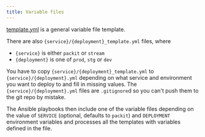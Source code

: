 ```yaml
---
title: Variable files
---
```


[template.yml](https://github.com/packit/deployment/blob/main/vars/template.yml) is a general variable file template.

There are also `{service}/{deployment}_template.yml` files,
where

- `{service}` is either `packit` or `stream`
- `{deployment}` is one of `prod`, `stg` or `dev`

You have to copy `{service}/{deployment}_template.yml` to `{service}/{deployment}.yml`
depending on what service and environment you want to deploy to
and fill in missing values.
The `{service}/{deployment}.yml` files are `.gitignore`d so you can't
push them to the git repo by mistake.

The Ansible playbooks then include one of the variable files depending on the
value of `SERVICE` (optional, defaults to `packit`) and `DEPLOYMENT`
environment variables and processes all the templates with
variables defined in the file.
